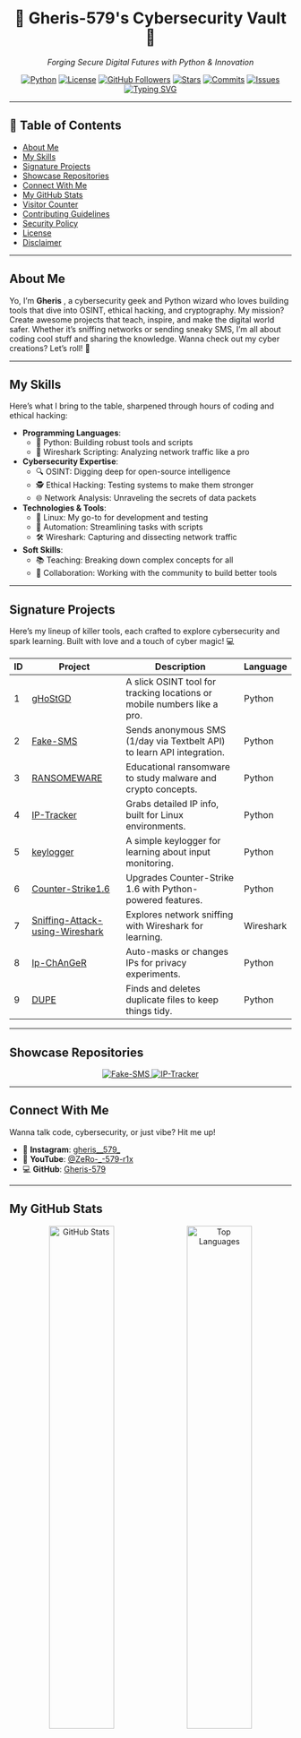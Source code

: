 <div align="center">

# 🌌 Gheris-579's Cybersecurity Vault 🌌
 
*Forging Secure Digital Futures with Python & Innovation* 

[![Python](https://img.shields.io/badge/Python-3.6%2B-3776AB?logo=python)](https://www.python.org) [![License](https://img.shields.io/badge/License-Unlicensed-lightgrey)](LICENSE) [![GitHub Followers](https://img.shields.io/github/followers/Gheris-579?style=social)](https://github.com/Gheris-579) [![Stars](https://img.shields.io/github/stars/Gheris-579?style=social)](https://github.com/Gheris-579) [![Commits](https://img.shields.io/github/commit-activity/m/Gheris-579/Fake-SMS?color=green)](https://github.com/Gheris-579) [![Issues](https://img.shields.io/github/issues/Gheris-579/Fake-SMS?color=purple)](https://github.com/Gheris-579)  
[![Typing SVG](https://readme-typing-svg.herokuapp.com?font=Fira+Code&weight=900&size=29&pause=1000&color=31F742&center=true&width=435&lines=HELLO%2C++MY+NAME+Gheris;I'm+20+years+old+;I+from++Italy%2C+Pisa+;Be+Welcome!++%3A)](https://git.io/typing-svg)

</div>

---

## 📑 Table of Contents
- [About Me](#about-me)
- [My Skills](#my-skills)
- [Signature Projects](#signature-projects)
- [Showcase Repositories](#showcase-repositories)
- [Connect With Me](#connect-with-me)
- [My GitHub Stats](#my-github-stats)
- [Visitor Counter](#visitor-counter)
- [Contributing Guidelines](#contributing-guidelines)
- [Security Policy](#security-policy)
- [License](#license)
- [Disclaimer](#disclaimer)

---

## About Me 
Yo, I’m **Gheris** , a cybersecurity geek and Python wizard who loves building tools that dive into OSINT, ethical hacking, and cryptography. My mission? Create awesome projects that teach, inspire, and make the digital world safer. Whether it’s sniffing networks or sending sneaky SMS, I’m all about coding cool stuff and sharing the knowledge. Wanna check out my cyber creations? Let’s roll! 🚀

---

## My Skills  
Here’s what I bring to the table, sharpened through hours of coding and ethical hacking:  
- **Programming Languages**:  
  - 🐍 Python: Building robust tools and scripts  
  - 📡 Wireshark Scripting: Analyzing network traffic like a pro  
- **Cybersecurity Expertise**:  
  - 🔍 OSINT: Digging deep for open-source intelligence  
  - 🕵️ Ethical Hacking: Testing systems to make them stronger  
  - 🌐 Network Analysis: Unraveling the secrets of data packets  
- **Technologies & Tools**:  
  - 🐧 Linux: My go-to for development and testing  
  - 🤖 Automation: Streamlining tasks with scripts  
  - 🛠️ Wireshark: Capturing and dissecting network traffic  
- **Soft Skills**:  
  - 📚 Teaching: Breaking down complex concepts for all  
  - 🤝 Collaboration: Working with the community to build better tools

    
---

##  Signature Projects 
Here’s my lineup of killer tools, each crafted to explore cybersecurity and spark learning. Built with love and a touch of cyber magic! 💻

| ID | Project | Description | Language |
|----|---------|-------------|----------|
| 1 | [gHoStGD](https://github.com/Gheris-579/gHoStGD) | A slick OSINT tool for tracking locations or mobile numbers like a pro. | Python |
| 2 | [Fake-SMS](https://github.com/Gheris-579/Fake-SMS) | Sends anonymous SMS (1/day via Textbelt API) to learn API integration. | Python |
| 3 | [RANSOMEWARE](https://github.com/Gheris-579/RANSOMEWARE) | Educational ransomware to study malware and crypto concepts. | Python |
| 4 | [IP-Tracker](https://github.com/Gheris-579/IP-Tracker) | Grabs detailed IP info, built for Linux environments. | Python |
| 5 | [keylogger](https://github.com/Gheris-579/keylogger) | A simple keylogger for learning about input monitoring. | Python |
| 6 | [Counter-Strike1.6](https://github.com/Gheris-579/Counter-Strike1.6) | Upgrades Counter-Strike 1.6 with Python-powered features. | Python |
| 7 | [Sniffing-Attack-using-Wireshark](https://github.com/Gheris-579/Sniffing-Attack-using-Wireshark) | Explores network sniffing with Wireshark for learning. | Wireshark |
| 8 | [Ip-ChAnGeR](https://github.com/Gheris-579/Ip-ChAnGeR) | Auto-masks or changes IPs for privacy experiments. | Python |
| 9 | [DUPE](https://github.com/Gheris-579/DUPE) | Finds and deletes duplicate files to keep things tidy. | Python |


---

##  Showcase Repositories 
<div align="center">
  <a href="https://github.com/Gheris-579/Fake-SMS">
    <img src="https://github-readme-stats.vercel.app/api/pin/?username=Gheris-579&repo=Fake-SMS&theme=gruvbox&border_radius=12&border_color=00ff88" alt="Fake-SMS" />
  </a>
  <a href="https://github.com/Gheris-579/IP-Tracker">
    <img src="https://github-readme-stats.vercel.app/api/pin/?username=Gheris-579&repo=gHoStGD&theme=gruvbox&border_radius=12&border_color=00ff88" alt="IP-Tracker" />
  </a>
</div>

---

##  Connect With Me 
Wanna talk code, cybersecurity, or just vibe? Hit me up!  
- 📸 **Instagram**: [gheris__579_](https://www.instagram.com/gheris__579_)  
- 🎥 **YouTube**: [@ZeRo-_-579-r1x](https://www.youtube.com/@ZeRo-_-579-r1x)
- 💻 **GitHub**: [Gheris-579](https://github.com/Gheris-579)  

---

##  My GitHub Stats 
<div align="center">
  <img src="https://github-readme-stats.vercel.app/api?username=Gheris-579&show_icons=true&theme=gruvbox&count_private=true&hide_border=true&bg_color=0a0a23&title_color=00ff88&text_color=ffffff" alt="GitHub Stats" width="48%" />
  <img src="https://github-readme-stats.vercel.app/api/top-langs/?username=Gheris-579&layout=compact&theme=gruvbox&hide_border=true&bg_color=0a0a23&title_color=00ff88&text_color=ffffff" alt="Top Languages" width="48%" />
</div>

---

##  Visitor Counter 
<div align="center">
  <img align="center" src="https://profile-counter.glitch.me/{NEGAN-579}/count.svg" /></p>
</div>

---

##  Contributing Guidelines  
I’m pumped to work with you! Want to add some flair to my projects? Here’s how:  
1. Fork the repo you’re digging.  
2. Create a branch: `git checkout -b feature/your-awesome-idea`.  
3. Commit your changes: `git commit -m "Added something dope"`.  
4. Push it: `git push origin feature/your-awesome-idea`.  
5. Open a Pull Request and tell me about your magic.  

Stick to [PEP 8](https://peps.python.org/pep-0008/) for Python and toss in tests if you can. Check each repo’s `CONTRIBUTING.md` for details.

---

##  Security Policy 
Spot a security bug? Please hit me up privately via Instagram (@gheris__579_) or GitHub Issues. Don’t share vulnerabilities publicly until we fix them. Keep API keys and sensitive data locked down tight.

---

##  License 
My projects are **Unlicensed**. Feel free to use, tweak, or share, but they come with no guarantees. Check each repo’s `LICENSE` file for the full scoop.

---

##  Disclaimer 
My tools are for **learning and fun only**. Don’t use them to mess with anyone, violate privacy, or break laws or terms of service. I’m not responsible if you go off-script.

<div align="center">
  <p>✨ Thank you for visiting my Cybersecurity Vault! Let’s code, secure, and innovate together! ✨</p>
</div>
